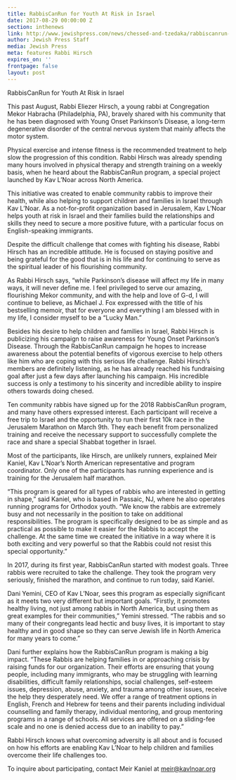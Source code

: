 ```yaml
---
title: RabbisCanRun for Youth At Risk in Israel
date: 2017-08-29 00:00:00 Z
section: inthenews
link: http://www.jewishpress.com/news/chessed-and-tzedaka/rabbiscanrun-for-youth-at-risk-in-israel/2018/01/30/
author: Jewish Press Staff
media: Jewish Press
meta: features Rabbi Hirsch
expires_on: ''
frontpage: false
layout: post
---
```


RabbisCanRun for Youth At Risk in Israel

This past August, Rabbi Eliezer Hirsch, a young rabbi at Congregation Mekor Habracha (Philadelphia, PA), bravely shared with his community that he has been diagnosed with Young Onset Parkinson’s Disease, a long-term degenerative disorder of the central nervous system that mainly affects the motor system.

Physical exercise and intense fitness is the recommended treatment to help slow the progression of this condition. Rabbi Hirsch was already spending many hours involved in physical therapy and strength training on a weekly basis, when he heard about the RabbisCanRun program, a special project launched by Kav L’Noar across North America.

This initiative was created to enable community rabbis to improve their health, while also helping to support children and families in Israel through Kav L’Noar. As a not-for-profit organization based in Jerusalem, Kav L’Noar helps youth at risk in Israel and their families build the relationships and skills they need to secure a more positive future, with a particular focus on English-speaking immigrants.

Despite the difficult challenge that comes with fighting his disease, Rabbi Hirsch has an incredible attitude. He is focused on staying positive and being grateful for the good that is in his life and for continuing to serve as the spiritual leader of his flourishing community.

As Rabbi Hirsch says, “while Parkinson’s disease will affect my life in many ways, it will never define me.  I feel privileged to serve our amazing, flourishing Mekor community, and with the help and love of G-d, I will continue to believe, as Michael J. Fox expressed with the title of his bestselling memoir, that for everyone and everything I am blessed with in my life, I consider myself to be a “Lucky Man.” 

Besides his desire to help children and families in Israel, Rabbi Hirsch is publicizing his campaign to raise awareness for Young Onset Parkinson’s Disease. Through the RabbisCanRun campaign he hopes to increase awareness about the potential benefits of vigorous exercise to help others like him who are coping with this serious life challenge.  Rabbi Hirsch’s members are definitely listening, as he has already reached his fundraising goal after just a few days after launching his campaign. His incredible success is only a testimony to his sincerity and incredible ability to inspire others towards doing chesed.

Ten community rabbis have signed up for the 2018 RabbisCanRun program, and many have others expressed interest. Each participant will receive a free trip to Israel and the opportunity to run their first 10k race in the Jerusalem Marathon on March 9th.  They each benefit from personalized training and receive the necessary support to successfully complete the race and share a special Shabbat together in Israel.

Most of the participants, like Hirsch, are unlikely runners, explained Meir Kaniel, Kav L’Noar’s North American representative and program coordinator. Only one of the participants has running experience and is training for the Jerusalem half marathon.

“This program is geared for all types of rabbis who are interested in getting in shape,” said Kaniel, who is based in Passaic, NJ, where he also operates running programs for Orthodox youth. “We know the rabbis are extremely busy and not necessarily in the position to take on additional responsibilities. The program is specifically designed to be as simple and as practical as possible to make it easier for the Rabbis to accept the challenge. At the same time we created the initiative in a way where it is both exciting and very powerful so that the Rabbis could not resist this special opportunity.”

In 2017, during its first year, RabbisCanRun started with modest goals. Three rabbis were recruited to take the challenge. They took the program very seriously, finished the marathon, and continue to run today, said Kaniel.

Dani Yemini, CEO of Kav L’Noar, sees this program as especially significant as it meets two very different but important goals. “Firstly, it promotes healthy living, not just among rabbis in North America, but using them as great examples for their communities,” Yemini stressed. “The rabbis and so many of their congregants lead hectic and busy lives, it is important to stay healthy and in good shape so they can serve Jewish life in North America for many years to come.”

Dani further explains how the RabbisCanRun program is making a big impact. “These Rabbis are helping families in or approaching crisis by raising funds for our organization. Their efforts are ensuring that young people, including many immigrants, who may be struggling with learning disabilities, difficult family relationships, social challenges, self-esteem issues, depression, abuse, anxiety, and trauma among other issues, receive the help they desperately need.  We offer a range of treatment options in English, French and Hebrew for teens and their parents including individual counselling and family therapy, individual mentoring, and group mentoring programs in a range of schools. All services are offered on a sliding-fee scale and no one is denied access due to an inability to pay.”

Rabbi Hirsch knows what overcoming adversity is all about and is focused on how his efforts are enabling Kav L’Noar to help children and families overcome their life challenges too. 

To inquire about participating, contact Meir Kaniel at meir@kavlnoar.org
